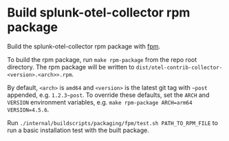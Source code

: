 # Build splunk-otel-collector rpm package

Build the splunk-otel-collector rpm package with [fpm](https://github.com/jordansissel/fpm).

To build the rpm package, run `make rpm-package` from the repo root directory. The rpm package will be written to
`dist/otel-contrib-collector-<version>.<arch>>.rpm`.

By default, `<arch>` is `amd64` and `<version>` is the latest git tag with `~post` appended, e.g. `1.2.3~post`.
To override these defaults, set the `ARCH` and `VERSION` environment variables, e.g.
`make rpm-package ARCH=arm64 VERSION=4.5.6`.

Run `./internal/buildscripts/packaging/fpm/test.sh PATH_TO_RPM_FILE` to run a basic installation test with the built
package.
